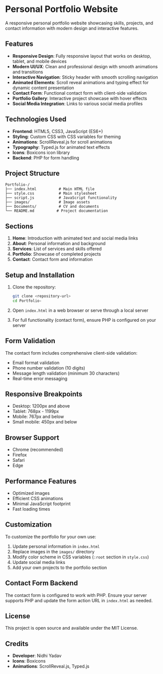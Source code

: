 # Personal Portfolio Website

A responsive personal portfolio website showcasing skills, projects, and contact information with modern design and interactive features.

## Features

- **Responsive Design**: Fully responsive layout that works on desktop, tablet, and mobile devices
- **Modern UI/UX**: Clean and professional design with smooth animations and transitions
- **Interactive Navigation**: Sticky header with smooth scrolling navigation
- **Animated Elements**: Scroll reveal animations and typing effect for dynamic content presentation
- **Contact Form**: Functional contact form with client-side validation
- **Portfolio Gallery**: Interactive project showcase with hover effects
- **Social Media Integration**: Links to various social media profiles

## Technologies Used

- **Frontend**: HTML5, CSS3, JavaScript (ES6+)
- **Styling**: Custom CSS with CSS variables for theming
- **Animations**: ScrollReveal.js for scroll animations
- **Typography**: Typed.js for animated text effects
- **Icons**: Boxicons icon library
- **Backend**: PHP for form handling

## Project Structure

```
Portfolio-/
├── index.html          # Main HTML file
├── style.css           # Main stylesheet
├── script.js           # JavaScript functionality
├── images/             # Image assets
├── Documents/          # CV and documents
└── README.md          # Project documentation
```

## Sections

1. **Home**: Introduction with animated text and social media links
2. **About**: Personal information and background
3. **Services**: List of services and skills offered
4. **Portfolio**: Showcase of completed projects
5. **Contact**: Contact form and information

## Setup and Installation

1. Clone the repository:
   ```bash
   git clone <repository-url>
   cd Portfolio-
   ```

2. Open `index.html` in a web browser or serve through a local server

3. For full functionality (contact form), ensure PHP is configured on your server

## Form Validation

The contact form includes comprehensive client-side validation:
- Email format validation
- Phone number validation (10 digits)
- Message length validation (minimum 30 characters)
- Real-time error messaging

## Responsive Breakpoints

- Desktop: 1200px and above
- Tablet: 768px - 1199px
- Mobile: 767px and below
- Small mobile: 450px and below

## Browser Support

- Chrome (recommended)
- Firefox
- Safari
- Edge

## Performance Features

- Optimized images
- Efficient CSS animations
- Minimal JavaScript footprint
- Fast loading times

## Customization

To customize the portfolio for your own use:

1. Update personal information in `index.html`
2. Replace images in the `images/` directory
3. Modify color scheme in CSS variables (`:root` section in `style.css`)
4. Update social media links
5. Add your own projects to the portfolio section

## Contact Form Backend

The contact form is configured to work with PHP. Ensure your server supports PHP and update the form action URL in `index.html` as needed.

## License

This project is open source and available under the MIT License.

## Credits

- **Developer**: Nidhi Yadav
- **Icons**: Boxicons
- **Animations**: ScrollReveal.js, Typed.js